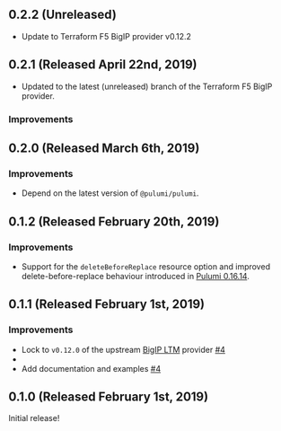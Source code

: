 ## 0.2.2 (Unreleased)

- Update to Terraform F5 BigIP provider v0.12.2

## 0.2.1 (Released April 22nd, 2019)

- Updated to the latest (unreleased) branch of the Terraform F5 BigIP provider.

### Improvements

## 0.2.0 (Released March 6th, 2019)

### Improvements

- Depend on the latest version of `@pulumi/pulumi`.

## 0.1.2 (Released February 20th, 2019)

### Improvements

- Support for the `deleteBeforeReplace` resource option and improved
  delete-before-replace behaviour introduced in [Pulumi
  0.16.14](https://github.com/pulumi/pulumi/blob/master/CHANGELOG.md#01614-released-january-31st-2019).

## 0.1.1 (Released February 1st, 2019)

### Improvements

- Lock to `v0.12.0` of the upstream [BigIP LTM](https://github.com/terraform-providers/terraform-provider-bigip/tree/v0.12.0) provider [#4](https://github.com/pulumi/pulumi-f5bigip/pull/4)
-
- Add documentation and examples [#4](https://github.com/pulumi/pulumi-f5bigip/pull/4)

## 0.1.0 (Released February 1st, 2019)

Initial release!

